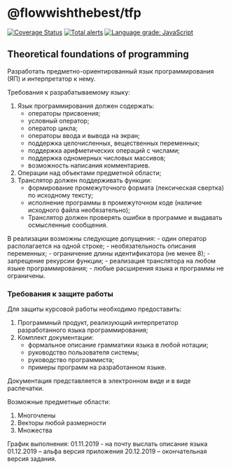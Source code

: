 # @flowwishthebest/tfp
[![Coverage Status](https://coveralls.io/repos/github/flowwishthebest/tfp/badge.svg?branch=feature/add_coverage_support)](https://coveralls.io/github/flowwishthebest/tfp?branch=feature/add_coverage_support)
[![Total alerts](https://img.shields.io/lgtm/alerts/g/flowwishthebest/tfp.svg?logo=lgtm&logoWidth=18)](https://lgtm.com/projects/g/flowwishthebest/tfp/alerts/)
[![Language grade: JavaScript](https://img.shields.io/lgtm/grade/javascript/g/flowwishthebest/tfp.svg?logo=lgtm&logoWidth=18)](https://lgtm.com/projects/g/flowwishthebest/tfp/context:javascript)



## Theoretical foundations of programming


Разработать предметно-ориентированный язык программирования (ЯП) и интерпретатор к нему.

Требования к разрабатываемому языку:
1. Язык программирования должен содержать:
    - операторы присвоения;
    - условный оператор;
    - оператор цикла;
    - операторы ввода и вывода на экран;
    - поддержка целочисленных, вещественных переменных;
    - поддержка арифметических операций с числами;
    - поддержка одномерных числовых массивов;
    - возможность написания комментариев.
2. Операции над объектами предметной области;
3. Транслятор должен поддерживать функции:
    - формирование промежуточного формата (лексическая свертка) по исходному тексту;
    - исполнение программы в промежуточном коде (наличие исходного файла необязательно);
    - Транслятор должен проверять ошибки в программе и выдавать осмысленные сообщения.

В реализации возможны следующие допущения:
    - один оператор располагается на одной строке;
    - необязательность описания переменных;
    - ограничение длины идентификатора (не менее 8);
    - запрещение рекурсии функции;
    - реализация транслятора на любом языке программирования;
    - любые расширения языка и программы не ограничены.

### Требования к защите работы

Для защиты курсовой работы необходимо предоставить:
1. Программный продукт, реализующий интерпретатор разработанного языка программирования;
2. Комплект документации:
    - формальное описание грамматики языка в любой нотации;
    - руководство пользователя системы;
    - руководство программиста;
    - примеры программ на разработанном языке.

Документация представляется в электронном виде и в виде распечатки.

Возможные предметные области:
1. Многочлены
2. Векторы любой размерности
3. Множества

График выполнения:
01.11.2019 - на почту выслать описание языка
01.12.2019 – альфа версия приложения
20.12.2019 – окончательная версия задания.
